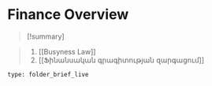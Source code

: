 # Finance Overview

> [!summary] 
>  

>1. [[Busyness Law]]
>2. [[Ֆինանսական գրագիտության զարգացում]]


```ccard
type: folder_brief_live
```
